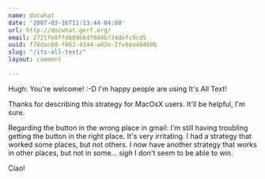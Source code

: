 ```yaml
---
name: docwhat
date: '2007-03-16T11:13:44-04:00'
url: http://docwhat.gerf.org/
email: 2721fe8ffd609b6df0d4b734defc9cd5
uuid: f78dac68-f862-4344-a02e-2fe8ea40460b
slug: "/its-all-text/"
layout: comment

---
```


Hugh: You're welcome! :-D  I'm happy people are using It's All Text!

Thanks for describing this strategy for MacOsX users.  It'll be helpful, I'm sure.

Regarding the button in the wrong place in gmail:  I'm still having troubling getting the button in the right place.  It's very irritating.  I had a strategy that worked some places, but not others.  I now have another strategy that works in other places, but not in some...  *sigh* I don't seem to be able to win.

Ciao!
